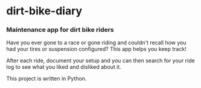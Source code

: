 # dirt-bike-diary
### Maintenance app for dirt bike riders

Have you ever gone to a race or gone riding and couldn't recall how you had your tires or suspension configured? This app helps you keep track!

After each ride, document your setup and you can then search for your ride log to see what you liked and disliked about it.

This project is written in Python.